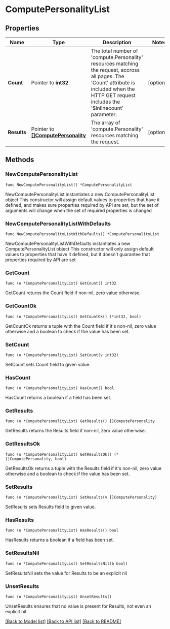 # ComputePersonalityList

## Properties

Name | Type | Description | Notes
------------ | ------------- | ------------- | -------------
**Count** | Pointer to **int32** | The total number of &#39;compute.Personality&#39; resources matching the request, accross all pages. The &#39;Count&#39; attribute is included when the HTTP GET request includes the &#39;$inlinecount&#39; parameter. | [optional] 
**Results** | Pointer to [**[]ComputePersonality**](ComputePersonality.md) | The array of &#39;compute.Personality&#39; resources matching the request. | [optional] 

## Methods

### NewComputePersonalityList

`func NewComputePersonalityList() *ComputePersonalityList`

NewComputePersonalityList instantiates a new ComputePersonalityList object
This constructor will assign default values to properties that have it defined,
and makes sure properties required by API are set, but the set of arguments
will change when the set of required properties is changed

### NewComputePersonalityListWithDefaults

`func NewComputePersonalityListWithDefaults() *ComputePersonalityList`

NewComputePersonalityListWithDefaults instantiates a new ComputePersonalityList object
This constructor will only assign default values to properties that have it defined,
but it doesn't guarantee that properties required by API are set

### GetCount

`func (o *ComputePersonalityList) GetCount() int32`

GetCount returns the Count field if non-nil, zero value otherwise.

### GetCountOk

`func (o *ComputePersonalityList) GetCountOk() (*int32, bool)`

GetCountOk returns a tuple with the Count field if it's non-nil, zero value otherwise
and a boolean to check if the value has been set.

### SetCount

`func (o *ComputePersonalityList) SetCount(v int32)`

SetCount sets Count field to given value.

### HasCount

`func (o *ComputePersonalityList) HasCount() bool`

HasCount returns a boolean if a field has been set.

### GetResults

`func (o *ComputePersonalityList) GetResults() []ComputePersonality`

GetResults returns the Results field if non-nil, zero value otherwise.

### GetResultsOk

`func (o *ComputePersonalityList) GetResultsOk() (*[]ComputePersonality, bool)`

GetResultsOk returns a tuple with the Results field if it's non-nil, zero value otherwise
and a boolean to check if the value has been set.

### SetResults

`func (o *ComputePersonalityList) SetResults(v []ComputePersonality)`

SetResults sets Results field to given value.

### HasResults

`func (o *ComputePersonalityList) HasResults() bool`

HasResults returns a boolean if a field has been set.

### SetResultsNil

`func (o *ComputePersonalityList) SetResultsNil(b bool)`

 SetResultsNil sets the value for Results to be an explicit nil

### UnsetResults
`func (o *ComputePersonalityList) UnsetResults()`

UnsetResults ensures that no value is present for Results, not even an explicit nil

[[Back to Model list]](../README.md#documentation-for-models) [[Back to API list]](../README.md#documentation-for-api-endpoints) [[Back to README]](../README.md)


